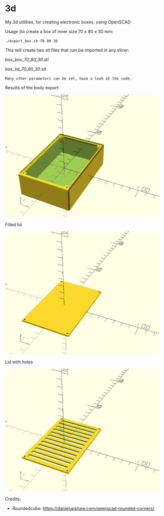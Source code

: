 # 3d
My 3d utilities, for creating electronic boxes, using OpenSCAD

Usage (to create a box of inner size 70 x 80 x 30 mm:
```
./export_box.sh 70 80 30
```
This will create two stl files that can be imported in any slicer:

*box_box_70_80_30.stl*

*box_lid_70_80_30.stl*
```
Many other parameters can be set, have a look at the code.
```

Results of the body export

![body](https://github.com/cpetra/3d/blob/master/data/box_body.png)

Filled lid

![body](https://github.com/cpetra/3d/blob/master/data/lid1.png)

Lid with holes

![body](https://github.com/cpetra/3d/blob/master/data/lid2.png)

Credits:
 - Roundedcube: https://danielupshaw.com/openscad-rounded-corners/

